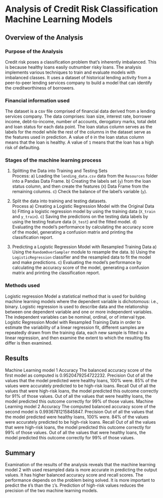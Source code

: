 # Analysis of Credit Risk Classification Machine Learning Models
## Overview of the Analysis
### Purpose of the Analysis
Credit risk poses a classification problem that’s inherently imbalanced. This is because healthy loans easily outnumber risky loans. The analysis implements various techniques to train and evaluate models with imbalanced classes. It uses a dataset of historical lending activity from a peer-to-peer lending services company to build a model that can identify the creditworthiness of borrowers.
### Financial information used
The dataset is a csv file comprised of financial data derived from a lending services company. The data comprises: loan size, interest rate, borrower income, debt-to-income, number of accounts, derogatory marks, total debt and loan status for each data point.
The loan status column serves as the labels for the model while the rest of the columns in the dataset serve as the features used in prediction. A value of `0` in the loan status column means that the loan is healthy. A value of `1` means that the loan has a high risk of defaulting. 
### Stages of the machine learning process
1.	Splitting the Data into Training and Testing Sets<br />
  Process:
a) Loading the `lending_data.csv` data from the `Resources` folder into a Pandas Data Frame.
b) Creating the labels set (`y`) from the loan status column, and then create the features (`X`) Data Frame from the remaining columns.
c) Check the balance of the label’s variable (`y`).

2. Split the data into training and testing datasets.\
Process
a)	Creating a Logistic Regression Model with the Original Data
b) Fitting a logistic regression model by using the training data (`X_train` and `y_train`).
c) Saving the predictions on the testing data labels by using the testing feature data (`X_test`) and the fitted model.
d) Evaluating the model’s performance by calculating the accuracy score of the model, generating a confusion matrix and printing the classification report.

3. Predicting a Logistic Regression Model with Resampled Training Data
a) Using the `RandomOverSampler` module to resample the data. 
b) Using the `LogisticRegression` classifier and the resampled data to fit the model and make predictions.
c) Evaluating the model’s performance by calculating the accuracy score of the model, generating a confusion matrix and printing the classification report.

### Methods used
Logistic regression Model
a statistical method that is used for building machine learning models where the dependent variable is dichotomous: i.e., binary. Logistic regression is used to describe data and the relationship between one dependent variable and one or more independent variables. The independent variables can be nominal, ordinal, or of interval type.
Logistic Regression Model with Resampled Training Data
in order to estimate the variability of a linear regression fit, different samples are repeatedly drawn from the training data, each new sample is fitted to a linear regression, and then examine the extent to which the resulting fits differ is then examined.
## Results
Machine Learning model 1
Accuracy
The balanced accuracy score of the first model as computed is 0.9520479254722232.
Precision
Out of all the values that the model predicted were healthy loans, 100% were. 85% of the values were accurately predicted to be high-risk loans.
Recall
Out of all the values that were high-risk loans, the model predicted this outcome correctly for 91% of those values.
Out of all the values that were healthy loans, the model predicted this outcome correctly for 99% of those values.
Machine Learning model 2
Accuracy
The computed balanced accuracy score of the second model is 0.9936781215845847.
Precision
Out of all the values that the model predicted were healthy loans, 100% were. 84% of the values were accurately predicted to be high-risk loans.
Recall
Out of all the values that were high-risk loans, the model predicted this outcome correctly for 99% of those values.
Out of all the values that were healthy loans, the model predicted this outcome correctly for 99% of those values.
## Summary
Examination of the results of the analysis reveals that the machine learning model 2 with used resampled data is more accurate in predicting the output values. It has higher balanced accuracy score and recall scores.
The performance depends on the problem being solved. It is more important to predict the `0`’s than the `1`’s. Prediction of high-risk values reduces the precision of the two machine learning models.
